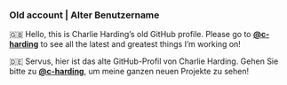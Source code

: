 ### Old account | Alter Benutzername

🇬🇧 Hello, this is Charlie Harding’s old GitHub profile.
Please go to **[@c-harding](https://github.com/c-harding)** to see all the latest and greatest things I’m working on!

🇩🇪 Servus, hier ist das alte GitHub-Profil von Charlie Harding.
Gehen Sie bitte zu **[@c-harding](https://github.com/c-harding)**, um meine ganzen neuen Projekte zu sehen!

